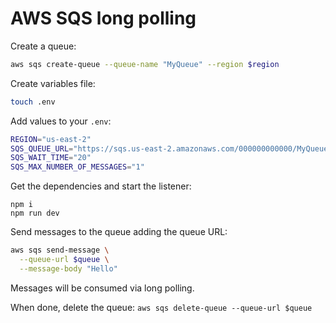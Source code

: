 # AWS SQS long polling

Create a queue:

```sh
aws sqs create-queue --queue-name "MyQueue" --region $region
```

Create variables file:

```sh
touch .env
```

Add values to your `.env`:

```sh
REGION="us-east-2"
SQS_QUEUE_URL="https://sqs.us-east-2.amazonaws.com/000000000000/MyQueue"
SQS_WAIT_TIME="20"
SQS_MAX_NUMBER_OF_MESSAGES="1"
```

Get the dependencies and start the listener:

```
npm i
npm run dev
```

Send messages to the queue adding the queue URL:

```sh
aws sqs send-message \
  --queue-url $queue \
  --message-body "Hello"
```

Messages will be consumed via long polling.

When done, delete the queue: `aws sqs delete-queue --queue-url $queue`
